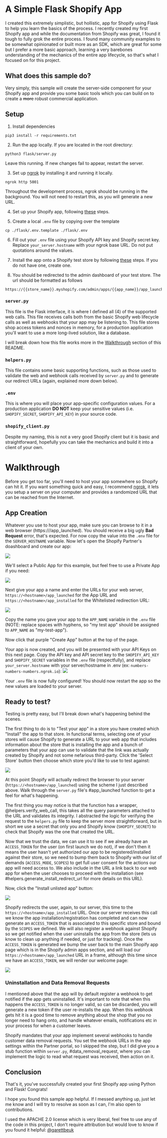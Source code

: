 # A Simple Flask Shopify App

I created this extremely simplistic, but hollistic, app for Shopify using Flask to help you learn the basics of the process. I recently created my first Shopify app and while the documentation from Shopify was great, I found it tough to fully grok the entire process. I found many community examples to be somewhat opinionated or built more as an SDK, which are great for some but I prefer a more basic approach, learning a very barebones understanding of the mechanics of the entire app lifecycle, so that's what I focused on for this project.

## What does this sample do?

Very simply, this sample will create the server-side component for your Shopify app and provide you some basic tools which you can build on to create a ~~more~~ robust commercial application.

## Setup
1. Install dependencies
```
pip3 install -r requirements.txt
```

2. Run the app locally. If you are located in the root directory:
```
python3 flask/server.py
```
Leave this running. If new changes fail to appear, restart the server.

3. Set up [ngrok](https://ngrok.com/) by installing it and running it locally.
```
ngrok http 5001
```
Throughout the development process, ngrok should be running in the background. You will not need to restart this, as you will generate a new URL.

4. Set up your Shopify app, following [these](https://github.com/garettB/shopify-flask-example#app-creation) steps.

5. Create a local `.env` file by copying over the template
```
cp ./flask/.env.template ./flask/.env
```

6. Fill out your `.env` file using your Shopify API key and Shopify secret key. Replace `your_server.hostname` with your ngrok base URL. Do not put quotations around the values.

7. Install the app onto a Shopify test store by following [these](https://github.com/garettB/shopify-flask-example#ready-to-test) steps. If you do not have one, create one.

8. You should be redirected to the admin dashboard of your test store. The url should be formatted as follows
```
https://{{store_name}}.myshopify.com/admin/apps/{{app_name}}/app_launched
```


### `server.py`

This file is the Flask interface, it is where I defined all (4) of the supported web calls. This file receives calls both from the basic Shopify web lifecycle calls as well as webhooks that your app may be listening to. This file stores shop access tokens and nonces in memory, for a production application you'll want to use a more long-lived solution, like a database.

I will break down how this file works more in the [Walkthrough](https://github.com/garettB/shopify-flask-example#walkthrough) section of this README.

### `helpers.py`

This file contains some basic supporting functions, such as those used to validate the web and webhook calls received by `server.py` and to generate our redirect URLs (again, explained more down below).

### `.env`

This is where you will place your app-specific configuration values. For a production application **DO NOT** keep your sensitive values (i.e. `SHOPIFY_SECRET`, `SHOPIFY_API_KEY`) in your source code.

### `shopify_client.py`

Despite my naming, this is not a very good Shopify client but it is basic and straightforward, hopefully you can take the mechanics and build it into a client of your own.


# Walkthrough

Before you get too far, you'll need to host your app somewhere so Shopify can hit it. If you want something quick and easy, I recommend [ngrok](https://ngrok.com/), it lets you setup a server on your computer and provides a randomized URL that can be reached from the Internet.

## App Creation

Whatever you use to host your app, make sure you can browse to it in a web browser (https://<hostname>/app_launched). You should receive a big ugly **Bad Request** error, that's expected. For now copy the <hostname> value into the `.env` file for the `SERVER_HOSTNAME` variable. Now let's open the Shopify Partner's doashboard and create our app:

![](images/step1.png)

We'll select a Public App for this example, but feel free to use a Private App if you need:

![](images/step2.png)

Next give your app a name and enter the URLs for your web server, `https://<hostname>/app_launched` for the App URL and `https://<hostname>/app_installed` for the Whitelisted redirection URL:

![](images/step3.png)

Copy the name you gave your app to the `APP_NAME` variable in the `.env` file (NOTE: replace spaces with hyphens, so "my test app" should be assigned to `APP_NAME` as "my-test-app"). 

Now click that purple "Create App" button at the top of the page.

Your app is now created, and you will be presented with your API Keys on this next page. Copy the API key and API secret key to the `SHOPIFY_API_KEY` and `SHOPIFY_SECRET` variables in the `.env` file (respectfully), and replace `your_server.hostname` with your server/hostname in .env (ex: `numbers-numbers-numbers.ngrok.io`):
![](images/step4.png)

Your `.env` file is now fully configured! You should now restart the app so the new values are loaded to your server.

## Ready to test? 

Testing is pretty easy, but I'll break down what's happening behind the scenes. 

The first thing to do is to "Test your app" in a store you have created which "Install" the app to that store. In functional terms, selecting one of your stores will cause Shopify to generate a URL to your web app that includes information about the store that is installing the app and a bunch of parameters that your app can use to validate that the link was actually created by Shopify and not some nefarious third-party. Click the 'Select Store' button then choose which store you'd like to use to test against:

![](images/step5.png)

At this point Shopify will actually redirect the browser to your server (`https://<hostname>/app_launched`) using the scheme I just described above. Walk through the `server.py` file's #app_launched function to get a feel for what's happening. 

The first thing you may notice is that the function has a wrapper, @helpers.verify_web_call, this takes all the query parameters attached to the URL and validates its integrity. I abstracted the logic for verifying the request to the `helpers.py` file to keep the server more straightforward, but in short we use a secret that only you and Shopify know (`SHOPIFY_SECRET`) to check that Shopify was the one that created the URL.

Now that we trust the data, we can use it to see if we already have an `ACCESS_TOKEN` for the user (on first launch we do not), if we don't then it means the user hasn't yet authorized our app to be registered/installed against their store, so we need to bump them back to Shopify with our list of demands (`ACCESS_MODE`, `SCOPES`) to get full user consent for the actions our app will need access to. We also include in the URL a link back to our web app for when the user chooses to proceed with the installation (see #helpers.generate_install_redirect_url for more details on this URL).

Now, click the "Install unlisted app" button:

![](images/step6.png)

Shopify redirects the user, again, to our server, this time to the `https://<hostname>/app_installed` URL. Once our server receives this call we know the app installation/registration has completed and can now generate an `ACCESS_TOKEN` that is associated to this specific store and bound by the `SCOPES` we defined. We will also register a webhook against Shopify so we get notified when the user uninstalls the app from the store (lets us know to clean up anything if needed, or just for tracking). Once the `ACCESS_TOKEN` is generated we bump the user back to the main Shopify app page which is in the Shopify admin apps section, and will load our `https://<hostname>/app_launched` URL in a frame, although this time since we have an `ACCESS_TOKEN`, we will render our welcome page:

![](images/step7.png)

### Uninstallation and Data Removal Requests

I mentioned above that the app will by default register a webhook to get notified if the app gets uninstalled. It's important to note that when this happens the `ACCESS_TOKEN` is no longer valid, so can be discarded, you will generate a new token if the user re-installs the app. When this webhook gets hit it is a good time to remove anything about the shop that you no longer need to hang onto, and handle whatever emails, notifications etc in your process for when a customer leaves.

Shopify mandates that your app implement several webhooks to handle customer data removal requests. You set the webhook URLs in the app settings within the Partner portal, so I skipped the step, but I did give you a stub function within `server.py`, #data_removal_request, where you can implement the logic to read what request was received, then action on it.

## Conclusion

That's it, you've successfully created your first Shopify app using Python and Flask! Congrats! 

I hope you found this sample app helpful. If I messed anything up, just let me know and I will try to resolve as soon as I can, I'm also open to contributions. 

I used the APACHE 2.0 license which is very liberal, feel free to use any of the code in this project, I don't require attribution but would love to know if you found it helpful:
[@garettbeuk](https://twitter.com/garettBeuk)

